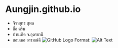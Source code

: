 # Aungjin.github.io
- จิรายุทธ สุพล
- ชื่อ ดรีม
- บ้านเกิด จ.อุดรธานี
- ชอบเธอ อารมณ์ดี
![GitHub Logo](1.jpeg)
Format: ![Alt Text](url)
